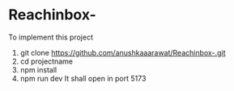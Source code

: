 # Reachinbox-
To implement this project
1. git clone https://github.com/anushkaaarawat/Reachinbox-.git
2. cd projectname
3. npm install
4. npm run dev
It shall open in port 5173
